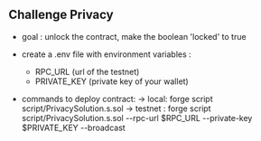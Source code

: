## Challenge Privacy
- goal : unlock the contract, make the boolean 'locked' to true

- create a .env file with environment variables :
    - RPC_URL (url of the testnet)
    - PRIVATE_KEY (private key of your wallet)

- commands to deploy contract:
    -> local:
    forge script script/PrivacySolution.s.sol
    -> testnet :
    forge script script/PrivacySolution.s.sol --rpc-url $RPC_URL --private-key $PRIVATE_KEY --broadcast


